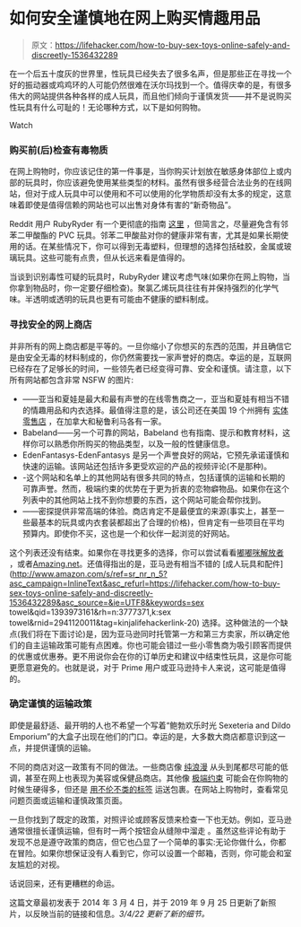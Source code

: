 # 如何安全谨慎地在网上购买情趣用品

> 原文：<https://lifehacker.com/how-to-buy-sex-toys-online-safely-and-discreetly-1536432289>

在一个后五十度灰的世界里，性玩具已经失去了很多名声，但是那些正在寻找一个好的振动器或鸡鸡环的人可能仍然很难在沃尔玛找到一个。值得庆幸的是，有很多伟大的网站提供各种各样的成人玩具，而且他们倾向于谨慎发货——并不是说购买性玩具有什么可耻的！无论哪种方式，以下是如何购物。

Watch

### **购买前(后)检查有毒物质**

在网上购物时，你应该记住的第一件事是，当你购买计划放在敏感身体部位上或内部的玩具时，你应该避免使用某些类型的材料。虽然有很多经营合法业务的在线网站，但对于成人玩具中可以使用和不可以使用的化学物质却没有太多的规定，这意味着即使是值得信赖的网站也可以出售对身体有害的“新奇物品”。

Reddit 用户 RubyRyder 有一个更彻底的指南 [这里](http://www.reddit.com/r/sex/comments/184960/toxic_sex_toys_what_to_know_before_you_buy/) ，但简言之，尽量避免含有邻苯二甲酸酯的 PVC 玩具。邻苯二甲酸盐对你的健康非常有害，尤其是如果长期使用的话。在某些情况下，你可以得到无毒塑料，但理想的选择包括硅胶，金属或玻璃玩具。这些可能有点贵，但从长远来看是值得的。

当谈到识别毒性可疑的玩具时，RubyRyder 建议考虑气味(如果你在网上购物，当你拿到物品时，你一定要仔细检查)。聚氯乙烯玩具往往有并保持强烈的化学气味。半透明或透明的玩具也更有可能由不健康的塑料制成。

### **寻找安全的网上商店**

并非所有的网上商店都是平等的。一旦你缩小了你想买的东西的范围，并且确信它是由安全无毒的材料制成的，你仍然需要找一家声誉好的商店。幸运的是，互联网已经存在了足够长的时间，一些领先者已经变得可靠、安全和谨慎。请注意，以下所有网站都包含非常 NSFW 的图片:

*   ——亚当和夏娃是最大和最有声誉的在线零售商之一，亚当和夏娃有相当不错的情趣用品和内衣选择。最值得注意的是，该公司还在美国 19 个州拥有 [实体零售店](https://adamevestores.com/adult-toy-stores/) ，在加拿大和秘鲁利马各有一家。
*   Babeland——另一个可靠的网站，Babeland 也有指南、提示和教育材料，这样你可以熟悉你所购买的物品类型，以及一般的性健康信息。
*   EdenFantasys-EdenFantasys 是另一个声誉良好的网站，它预先承诺谨慎和快速的运输。该网站还包括许多更受欢迎的产品的视频评论(不是那种)。
*   -这个网站和名单上的其他网站有很多共同的特点，包括谨慎的运输和长期的可靠声誉。然而，极端约束的优势在于更为折衷的恋物癖物品。如果你在这个列表中的其他网站上找不到你想要的东西，这个网站可能会帮你找到。
*   ——密探提供非常高端的体验。商店肯定不是最便宜的来源(事实上，甚至一些最基本的玩具或内衣套装都超出了合理的价格)，但肯定有一些项目在平均预算内。即使你不买，这也是一个和伙伴一起浏览的好网站。

这个列表还没有结束。如果你在寻找更多的选择，你可以尝试看看[嘟嘟咪](http://www.tootimid.com/)[解放者](http://www.liberator.com/) ，或者[Amazing.net](http://amazing.net/)。还值得指出的是，亚马逊有相当不错的 [成人玩具和配件](http://www.amazon.com/s/ref=sr_nr_n_5?asc_campaign=InlineText&asc_refurl=https://lifehacker.com/how-to-buy-sex-toys-online-safely-and-discreetly-1536432289&asc_source=&ie=UTF8&keywords=sex towel&qid=1393973161&rh=n:3777371,k:sex towel&rnid=2941120011&tag=kinjalifehackerlink-20) 选择。这种做法的一个缺点(我们将在下面讨论)是，因为亚马逊同时托管第一方和第三方卖家，所以确定他们的自主运输政策可能有点困难。你也可能会错过一些小零售商为吸引顾客而提供的优惠或优惠券。更不用说你会在你的订单历史和建议中结束性玩具，这是你可能更愿意避免的。也就是说，对于 Prime 用户或亚马逊持卡人来说，这可能是值得的。

### **确定谨慎的运输政策**

即使是最舒适、最开明的人也不希望一个写着“鲍勃欢乐时光 Sexeteria and Dildo Emporium”的大盒子出现在他们的门口。幸运的是，大多数大商店都意识到这一点，并提供谨慎的运输。

不同的商店对这一政策有不同的做法。一些商店像 [纯浪漫](https://pureromance.com/) 从头到尾都尽可能的低调，甚至在网上也表现为美容或保健品商店。其他像 [极端约束](http://www.extremerestraints.com/home.html) 可能会在你购物的时候生硬得多，但还是 [用不伦不类的标签](https://www.extremerestraints.com/faq) 运送包裹。在网站上购物时，查看常见问题页面或运输和谨慎政策页面。

一旦你找到了既定的政策，对照评论或顾客反馈来检查一下也无妨。例如，亚马逊通常很擅长谨慎运输，但有时一两个按钮会从缝隙中溜走 。虽然这些评论有助于发现不总是遵守政策的商店，但它也凸显了一个简单的事实:无论你做什么，你都在冒险。如果你想保证没有人看到它，你可以设置一个邮箱，否则，你可能会和室友尴尬的对视。

话说回来，还有更糟糕的命运。

这篇文章最初发表于 2014 年 3 月 4 日，并于 2019 年 9 月 25 日更新了新照片，以反映当前的链接和信息。*3/4/22 更新了新的细节。*